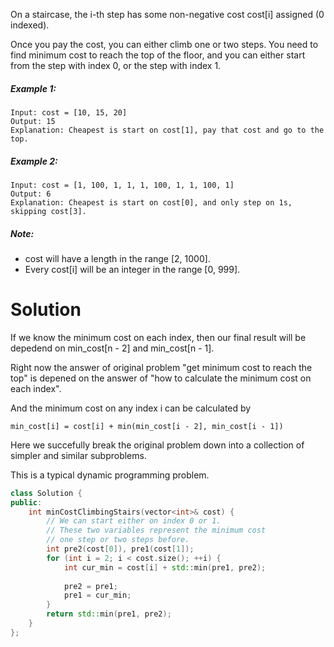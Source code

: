 On a staircase, the i-th step has some non-negative cost cost[i] assigned (0 indexed).

Once you pay the cost, you can either climb one or two steps. You need to find minimum cost to reach the top of the floor, and you can either start from the step with index 0, or the step with index 1.

##### Example 1:

```
Input: cost = [10, 15, 20]
Output: 15
Explanation: Cheapest is start on cost[1], pay that cost and go to the top.
```

##### Example 2:

```
Input: cost = [1, 100, 1, 1, 1, 100, 1, 1, 100, 1]
Output: 6
Explanation: Cheapest is start on cost[0], and only step on 1s, skipping cost[3].
```

##### Note:

* cost will have a length in the range [2, 1000].
* Every cost[i] will be an integer in the range [0, 999].

# Solution

If we know the minimum cost on each index, then our final result will be depedend on min\_cost[n - 2] and min\_cost[n - 1].

Right now the answer of original problem "get minimum cost to reach the top" is depened on the answer of "how to calculate the minimum cost on each index". 

And the minimum cost on any index i can be calculated by 

```
min_cost[i] = cost[i] + min(min_cost[i - 2], min_cost[i - 1])
```

Here we succefully break the original problem down into a collection of simpler and similar subproblems.

This is a typical dynamic programming problem.


```cpp
class Solution {
public:
    int minCostClimbingStairs(vector<int>& cost) {
        // We can start either on index 0 or 1.
        // These two variables represent the minimum cost
        // one step or two steps before.
        int pre2(cost[0]), pre1(cost[1]);
        for (int i = 2; i < cost.size(); ++i) {
            int cur_min = cost[i] + std::min(pre1, pre2);
            
            pre2 = pre1;
            pre1 = cur_min;
        }
        return std::min(pre1, pre2);
    }
};
```
